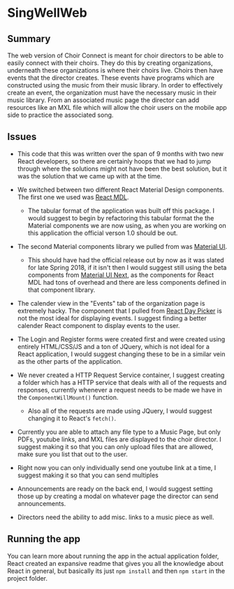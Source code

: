 # SingWellWeb

## Summary

The web version of Choir Connect is meant for choir directors to be able to easily connect with their choirs. They do this by creating organizations, underneath these organizations is where their choirs live. Choirs then have events that the director creates. These events have programs which are constructed using the music from their music library. In order to effectively create an event, the organization must have the necessary music in their music library. From an associated music page the director can add resources like an MXL file which will allow the choir users on the mobile app side to practice the associated song. 

## Issues

* This code that this was written over the span of 9 months with two new React developers, so there are certainly hoops that we had to jump through where the solutions might not have been the best solution, but it was the solution that we came up with at the time. 

* We switched between two different React Material Design components. The first one we used was [React MDL](https://tleunen.github.io/react-mdl/).
	* The tabular format of the application was built off this package. I would suggest to begin by refactoring this tabular format the the Material components we are now using, as when you are working on this application the official verson 1.0 should be out. 

* The second Material components library we pulled from was [Material UI](https://www.material-ui.com/#/).
	* This should have had the official release out by now as it was slated for late Spring 2018, if it isn't then I would suggest still using the beta components from [Material UI Next](https://www.material-ui-next.com/#/), as the components for React MDL had tons of overhead and there are less components defined in that component library. 

* The calender view in the "Events" tab of the organization page is extremely hacky. The component that I pulled from [React Day Picker](http://react-day-picker.js.org/) is not the most ideal for displaying events. I suggest finding a better calender React component to display events to the user. 

* The Login and Register forms were created first and were created using entirely HTML/CSS/JS and a ton of JQuery, which is not ideal for a React application, I would suggest changing these to be in a similar vein as the other parts of the application.

* We never created a HTTP Request Service container, I suggest creating a folder which has a HTTP service that deals with all of the requests and responses, currently whenever a request needs to be made we have in the `ComponentWillMount()` function.
	* Also all of the requests are made using JQuery, I would suggest changing it to React's `fetch()`. 

* Currently you are able to attach any file type to a Music Page, but only PDFs, youtube links, and MXL files are displayed to the choir director. I suggest making it so that you can only upload files that are allowed, make sure you list that out to the user. 

* Right now you can only individually send one youtube link at a time, I suggest making it so that you can send multiples

* Announcements are ready on the back end, I would suggest setting those up by creating a modal on whatever page the director can send announcements. 

* Directors need the ability to add misc. links to a music piece as well. 

## Running the app

You can learn more about running the app in the actual application folder, React created an expansive readme that gives you all the knowledge about React in general, but basically its just `npm install` and then `npm start` in the project folder. 

